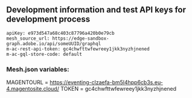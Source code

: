## Development information and test API keys for development process

```
apiKey: e973d547a68c403c87796a420b0e79cb
mesh_source_url: https://edge-sandbox-graph.adobe.io/api/someUUID/graphql
m-ac-rest-api-token: gc4chwfttwfewreey1jkk3nyzhjnened
m-ac-gql-store-code: default
```


### Mesh.json variables:

MAGENTOURL = https://eventing-clzaefa-bm5l4hpp6cb3s.eu-4.magentosite.cloud/
TOKEN = gc4chwfttwfewreey1jkk3nyzhjnened
